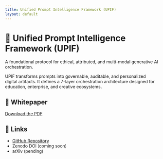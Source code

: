 ```yaml
---
title: Unified Prompt Intelligence Framework (UPIF)
layout: default
---
```


# 🧠 Unified Prompt Intelligence Framework (UPIF)

A foundational protocol for ethical, attributed, and multi-modal generative AI orchestration.

UPIF transforms prompts into governable, auditable, and personalized digital artifacts. It defines a 7-layer orchestration architecture designed for education, enterprise, and creative ecosystems.

## 📄 Whitepaper

[Download the PDF]([./whitepaper/UPIF_Whitepaper.pdf](https://github.com/rgthomas007/upif-protocol/blob/main/UPIF_Whitepaper.pdf))

## 🔗 Links

- [GitHub Repository](https://github.com/rgthomas007/upif-protocol)
- Zenodo DOI (coming soon)
- arXiv (pending)
